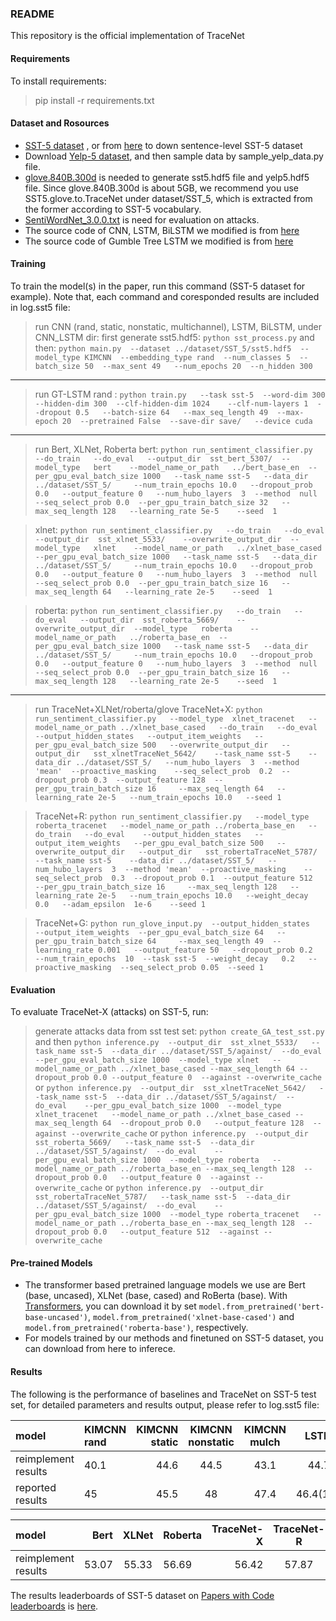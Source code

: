 ### README
This repository is the official implementation of TraceNet
#### Requirements
To install requirements:
> pip install -r requirements.txt
#### Dataset and Rosources
* [SST-5 dataset](https://nlp.stanford.edu/sentiment/) , or from [here](https://github.com/prrao87/fine-grained-sentiment) to down sentence-level SST-5 dataset
* Download [Yelp-5 dataset](http://goo.gl/JyCnZq), and then sample data by sample_yelp_data.py file.
*  [glove.840B.300d](https://nlp.stanford.edu/projects/glove/) is needed to generate  sst5.hdf5 file and yelp5.hdf5 file. Since glove.840B.300d is about 5GB, we recommend you use SST5.glove.to.TraceNet under dataset/SST_5, which is extracted from the former according to SST-5 vocabulary. 
* [SentiWordNet_3.0.0.txt](https://github.com/aesuli/SentiWordNet) is need for evaluation on attacks.
* The source code of CNN, LSTM, BiLSTM we modified is from [here](https://github.com/andyweizhao/capsule_text_classification) 
* The source code of Gumble Tree LSTM we modified is from [here](https://github.com/jihunchoi/unsupervised-treelstm)
#### Training
To train the model(s) in the paper, run this command (SST-5 dataset for example). Note that, each command and coresponded results are included in log.sst5 file:
> run CNN (rand, static, nonstatic, multichannel), LSTM, BiLSTM, under CNN_LSTM dir:
> first generate sst5.hdf5: `python sst_process.py`
>  and then: `python main.py  --dataset ../dataset/SST_5/sst5.hdf5  --model_type KIMCNN  --embedding_type rand  --num_classes 5  --batch_size 50  --max_sent 49   --num_epochs 20  --n_hidden 300`

-----------
>  run GT-LSTM
> rand : `python train.py   --task sst-5  --word-dim 300     --hidden-dim 300  --clf-hidden-dim 1024    --clf-num-layers 1  --dropout 0.5   --batch-size 64   --max_seq_length 49  --max-epoch 20  --pretrained False  --save-dir save/   --device cuda`

----
> run Bert, XLNet, Roberta
> bert: `python run_sentiment_classifier.py   --do_train   --do_eval   --output_dir  sst_bert_5307/  --model_type   bert    --model_name_or_path   ../bert_base_en  --per_gpu_eval_batch_size 1000   --task_name sst-5   --data_dir  ../dataset/SST_5/     --num_train_epochs 10.0   --dropout_prob 0.0   --output_feature 0   --num_hubo_layers  3  --method  null  --seq_select_prob 0.0  --per_gpu_train_batch_size 32   --max_seq_length 128   --learning_rate 5e-5    --seed  1 `
 
> xlnet: `python run_sentiment_classifier.py   --do_train   --do_eval   --output_dir  sst_xlnet_5533/    --overwrite_output_dir  --model_type   xlnet    --model_name_or_path   ../xlnet_base_cased  --per_gpu_eval_batch_size 1000   --task_name sst-5   --data_dir  ../dataset/SST_5/     --num_train_epochs 10.0   --dropout_prob 0.0   --output_feature 0   --num_hubo_layers  3  --method  null  --seq_select_prob 0.0  --per_gpu_train_batch_size 16   --max_seq_length 64   --learning_rate 2e-5    --seed  1 `

> roberta: `python run_sentiment_classifier.py   --do_train   --do_eval   --output_dir  sst_roberta_5669/    --overwrite_output_dir  --model_type   roberta    --model_name_or_path   ../roberta_base_en  --per_gpu_eval_batch_size 1000   --task_name sst-5   --data_dir  ../dataset/SST_5/     --num_train_epochs 10.0   --dropout_prob 0.0   --output_feature 0   --num_hubo_layers  3  --method  null  --seq_select_prob 0.0  --per_gpu_train_batch_size 16   --max_seq_length 128   --learning_rate 2e-5    --seed  1 `

--------
>  run TraceNet+XLNet/roberta/glove
> TraceNet+X:  `python run_sentiment_classifier.py   --model_type  xlnet_tracenet   --model_name_or_path ../xlnet_base_cased   --do_train   --do_eval    --output_hidden_states   --output_item_weights   --per_gpu_eval_batch_size 500   --overwrite_output_dir   --output_dir   sst_xlnetTraceNet_5642/    --task_name sst-5    --data_dir ../dataset/SST_5/   --num_hubo_layers  3  --method 'mean'  --proactive_masking    --seq_select_prob  0.2  --dropout_prob 0.3  --output_feature 128  --per_gpu_train_batch_size 16     --max_seq_length 64   --learning_rate 2e-5   --num_train_epochs 10.0   --seed 1 `

> TraceNet+R:  `python run_sentiment_classifier.py   --model_type  roberta_tracenet   --model_name_or_path ../roberta_base_en   --do_train   --do_eval    --output_hidden_states   --output_item_weights   --per_gpu_eval_batch_size 500   --overwrite_output_dir   --output_dir   sst_robertaTraceNet_5787/    --task_name sst-5    --data_dir ../dataset/SST_5/   --num_hubo_layers  3  --method 'mean'  --proactive_masking    --seq_select_prob  0.3  --dropout_prob 0.1  --output_feature 512  --per_gpu_train_batch_size 16     --max_seq_length 128   --learning_rate 2e-5   --num_train_epochs 10.0   --weight_decay 0.0   --adam_epsilon  1e-6    --seed 1 `

> TraceNet+G: `python run_glove_input.py  --output_hidden_states   --output_item_weights  --per_gpu_eval_batch_size 64   --per_gpu_train_batch_size 64     --max_seq_length 49  --learning_rate 0.001   --output_feature 50   --dropout_prob 0.2  --num_train_epochs  10  --task sst-5  --weight_decay   0.2   --proactive_masking  --seq_select_prob 0.05  --seed 1 `

#### Evaluation
To evaluate TraceNet-X (attacks) on SST-5, run:
> generate attacks data from sst test set: `python create_GA_test_sst.py`
> and then `python inference.py  --output_dir  sst_xlnet_5533/   --task_name sst-5  --data_dir ../dataset/SST_5/against/  --do_eval    --per_gpu_eval_batch_size 1000  --model_type xlnet   --model_name_or_path ../xlnet_base_cased --max_seq_length 64 --dropout_prob 0.0 --output_feature 0  --against --overwrite_cache`
> or  `python inference.py  --output_dir  sst_xlnetTraceNet_5642/   --task_name sst-5  --data_dir ../dataset/SST_5/against/  --do_eval    --per_gpu_eval_batch_size 1000  --model_type xlnet_tracenet   --model_name_or_path ../xlnet_base_cased --max_seq_length 64  --dropout_prob 0.0   --output_feature 128  --against --overwrite_cache`
> or  `python inference.py  --output_dir  sst_roberta_5669/   --task_name sst-5  --data_dir ../dataset/SST_5/against/  --do_eval    --per_gpu_eval_batch_size 1000  --model_type roberta   --model_name_or_path ../roberta_base_en --max_seq_length 128  --dropout_prob 0.0   --output_feature 0  --against --overwrite_cache`
> or `python inference.py  --output_dir  sst_robertaTraceNet_5787/   --task_name sst-5  --data_dir ../dataset/SST_5/against/  --do_eval    --per_gpu_eval_batch_size 1000  --model_type roberta_tracenet   --model_name_or_path ../roberta_base_en --max_seq_length 128  --dropout_prob 0.0   --output_feature 512  --against --overwrite_cache`

#### Pre-trained Models
* The transformer based pretrained language models we use are Bert (base, uncased), XLNet (base, cased) and RoBerta (base). With [Transformers](https://huggingface.co/models), you can download it by set `model.from_pretrained('bert-base-uncased')`, `model.from_pretrained('xlnet-base-cased')` and `model.from_pretrained('roberta-base')`, respectively. 
* For models trained by our methods and finetuned on SST-5 dataset, you can download from here to inferece.


#### Results
The following is the performance of baselines and TraceNet on SST-5 test set, for detailed parameters and results output, please refer to log.sst5 file:

| model     | KIMCNN rand      |     KIMCNN static |   KIMCNN nonstatic   |  KIMCNN mulch   |  LSTM   |  BiLSTM   |  GT-LSTM(rand)   |GT-LSTM(glove)   |
| :-------- | :-------- | --------:| :------: | :------: | :------: | :------: |:------: |:------: |
| reimplement results    | 40.1    |   44.6 |  44.5  |  43.1  |  44.7  |  43.5  |  39.38  |  47.6  |
| reported results    | 45    |   45.5 |  48  |  47.4  |  46.4(1.1)  |  49.1(1.0)  | None  | None  |

| model      |     Bert |   XLNet   |Roberta      |     TraceNet-X |   TraceNet-R   |  TraceNet-G   |
| :-------- | --------:| :------: |:-------- | --------:| :------: |:------: |
| reimplement results    | 53.07    |   55.33|  56.69  |56.42    |   57.87 |  45.90  |
The results leaderboards of SST-5 dataset on [Papers with Code leaderboards](https://paperswithcode.com/sota) is [here](https://paperswithcode.com/sota/sentiment-analysis-on-sst-5-fine-grained). 


